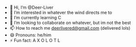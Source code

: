 - 👋 Hi, I’m @Deer-Liver
- 👀 I’m interested in whatever the wind directs me to
- 🌱 I’m currently learning C
- 💞️ I’m looking to collaborate on whatever, but im not the best
- 📫 How to reach me deerlivered@gmail.com (delivered lols)
- 😄 Pronouns: he/him
- ⚡ Fun fact: A X O L O T L

<!---
Deer-Liver/Deer-Liver is a ✨ special ✨ repository because its `README.md` (this file) appears on your GitHub profile.
You can click the Preview link to take a look at your changes.
--->
